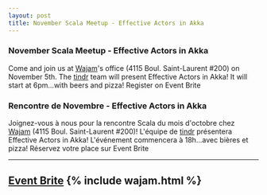 ```yaml
---
layout: post
title: November Scala Meetup - Effective Actors in Akka
---
```


### November Scala Meetup - Effective Actors in Akka

Come and join us at [Wajam](http://www.wajam.com)'s office (4115 Boul. Saint-Laurent #200) on November 5th. The [tindr](http://www.tindr.ca) team will present Effective Actors in Akka! It will start at 6pm...with beers and pizza! Register on Event Brite

### Rencontre de Novembre - Effective Actors in Akka

Joignez-vous à nous pour la rencontre Scala du mois d'octobre chez [Wajam](http://www.wajam.com) (4115 Boul. Saint-Laurent #200)! L'équipe de [tindr](http://www.tindr.ca) présentera Effective Actors in Akka! L'événement commencera à 18h...avec bières et pizza! Réservez votre place sur Event Brite

---
<a href="http://scala-montreal.eventbrite.ca/?ebtv=C">Event Brite</a>
{% include wajam.html %}
---